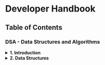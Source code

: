 # Developer Handbook

## Table of Contents

### DSA - Data Structures and Algorithms

<details>
  <summary><b>
     1. Introduction
  </b></summary>
   
   - What is an algorithm?
   - Asymptotic Notations
   - Master Theorem
   - Divide and Conquer Algorithm
</details>
<details>
  <summary><b>
     2. Data Structures
  </b></summary>
   
   - Stack
   - Queue
     - Types of Queue
     - Circular Queue
     - Priority Queue
     - Deque
   - Linked List
     - Linked List Operations
     - Types of Linked List
   - Hash Table
   - Heap Data Structure
     - Fibonacci Heap
     - Decrease key and delete node from Fibonacci Heap
</details>
